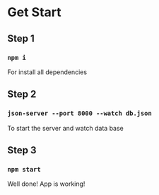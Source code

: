 # Get Start

## Step 1

### `npm i`

For install all dependencies

## Step 2

### `json-server --port 8000 --watch db.json`

To start the server and watch data base

## Step 3

### `npm start`

Well done! App is working!
